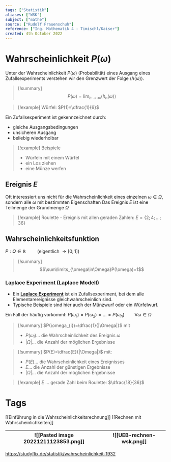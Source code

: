 ```yaml
---
tags: ["Statistik"]
aliases: ["WSK"]
subject: ["mathe"]
source: ["Rudolf Frauenschuh"]
reference: ["Ing. Mathematik 4 - Timischl/Kaiser"]
created: 4th October 2022
---
```


# Wahrscheinlichkeit $P(\omega)$
Unter der Wahrscheinlichkeit $P(\omega)$ (Probabilität) eines Ausgang eines Zufallsexperiments verstehen wir den Grenzwert der Folge $\langle h(\omega)\rangle$.

>[!summary] $$P(\omega)=\lim_{h\rightarrow\infty}\langle h_{n}(\omega)\rangle$$

> [!example] Würfel: $P(1)=\dfrac{1}{6}$

Ein Zufallsexperiment ist gekennzeichnet durch:
- gleiche Ausgangsbedingungen
- unsicheren Ausgang
- beliebig wiederholbar

>[!example] Beispiele
> - Würfeln mit einem Würfel
> - ein Los ziehen
> - eine Münze werfen

## Ereignis $E$
Oft interessiert uns nicht für die Wahrscheinlichkeit eines einzelnen $\omega\in\Omega$, sondern alle $\omega$ mit bestimmten Eigenschaften
Das Ereignis $E$ ist eine Teilmenge der Grundmenge $\Omega$

>[!example] Roulette - Ereignis mit allen geraden Zahlen: $E=\{2;4;\dots;36\}$

## Wahrscheinlichkeitsfunktion
$P: \Omega\in\mathbb{R}\qquad$ (eigentlich $\rightarrow[0;1]$)

> [!summary] $$\sum\limits_{\omega\in\Omega}P(\omega)=1$$

### Laplace Experiment (Laplace Modell)
- Ein **[Laplace Experiment](https://studyflix.de/statistik/laplace-experiment-1109)** ist ein Zufallsexperiment, bei dem alle Elementarereignisse gleichwahrscheinlich sind.
- Typische Beispiele sind hier auch der Münzwurf oder ein Würfelwurf.

Ein Fall der häufig vorkommt: $P(\omega_{1})=P(\omega_{2})=\dots=P(\omega_{n})\qquad\forall\omega\in\Omega$

>[!summary] $P(\omega_{i})=\dfrac{1}{|\Omega|}$
>mit
> - $P(\omega_{i})\dots$ die Wahrscheinlichkeit des Ereignis $\omega$
> - $|\Omega|\dots$ die Anzahl der möglichen Ergebnisse 

>[!summary] $P(E)=\dfrac{E}{|\Omega|}$
> mit:
> - $P(E)\dots$ die Wahrscheinlichkeit eines Ereignisses
> - $E\dots$ die Anzahl der günstigen Ergebnisse
> - $|\Omega|\dots$ die Anzahl der möglichen Ergebnisse 

> [!example] $E$ … gerade Zahl beim Roulette: $\dfrac{18}{36}$
 

# Tags
[[Einführung in die Wahrscheinlichkeitsrechnung]]
[[Rechnen mit Wahrscheinlichkeiten]]

| ![[Pasted image 20221211123853.png]] | ![[UEB-rechnen-wsk.png]] | 
| ------------------------------------ | ------------------------ |

https://studyflix.de/statistik/wahrscheinlichkeit-1932